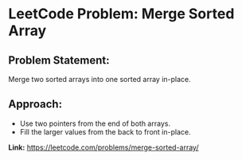 # LeetCode Problem: Merge Sorted Array

## Problem Statement:
Merge two sorted arrays into one sorted array in-place.

## Approach:
- Use two pointers from the end of both arrays.
- Fill the larger values from the back to front in-place.

**Link:** https://leetcode.com/problems/merge-sorted-array/
